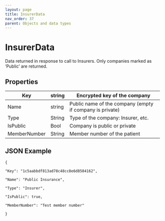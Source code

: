 ```yaml
---
layout: page
title: InsurerData
nav_order: 37
parent: Objects and data types
---
```


# InsurerData

Data returned in response to call to Insurers. Only companies marked as ‘Public’ are returned.

## Properties

| Key | string | Encrypted key of the company |
| --- | --- | --- |
| Name | string | Public name of the company (empty if company is private) |
| Type | String | Type of the company: Insurer, etc. |
| IsPublic | Bool | Company is public or private |
| MemberNumber | String | Member number of the patient |

## JSON Example

```
{

"Key": "1c5aabbdf813ad78c48cc8e6d8584162",

"Name": "Public Insurance",

"Type": "Insurer",

"IsPublic": true,

"MemberNumber": "Test member number"

}
```
